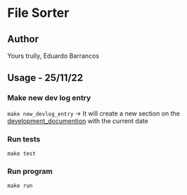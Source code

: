 # File Sorter

## Author

Yours trully, Eduardo Barrancos

## Usage - 25/11/22

### Make new dev log entry

`make new_devlog_entry` -> It will create a new section on the [development_documention](doc/development_documentation.md) with the current date

### Run tests

`make test`

### Run program

`make run`
